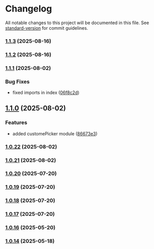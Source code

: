 # Changelog

All notable changes to this project will be documented in this file. See [standard-version](https://github.com/conventional-changelog/standard-version) for commit guidelines.

### [1.1.3](https://github.com/moamfar/react-time-date-picker/compare/v1.1.2...v1.1.3) (2025-08-16)

### [1.1.2](https://github.com/moamfar/react-time-date-picker/compare/v1.1.1...v1.1.2) (2025-08-16)

### [1.1.1](https://github.com/moamfar/react-time-date-picker/compare/v1.1.0...v1.1.1) (2025-08-02)


### Bug Fixes

* fixed imports in index ([06f8c2d](https://github.com/moamfar/react-time-date-picker/commit/06f8c2ddf6c0b16b2fdb83caf38341411304eb31))

## [1.1.0](https://github.com/moamfar/react-time-date-picker/compare/v1.0.22...v1.1.0) (2025-08-02)


### Features

* added customePicker module ([86673e3](https://github.com/moamfar/react-time-date-picker/commit/86673e36d7a9d58d57517dd47e79f534333dab42))

### [1.0.22](https://github.com/moamfar/react-time-date-picker/compare/v1.0.21...v1.0.22) (2025-08-02)

### [1.0.21](https://github.com/moamfar/react-time-date-picker/compare/v1.0.20...v1.0.21) (2025-08-02)

### [1.0.20](https://github.com/moamfar/react-time-date-picker/compare/v1.0.19...v1.0.20) (2025-07-20)

### [1.0.19](https://github.com/moamfar/react-time-date-picker/compare/v1.0.18...v1.0.19) (2025-07-20)

### [1.0.18](https://github.com/moamfar/react-time-date-picker/compare/v1.0.17...v1.0.18) (2025-07-20)

### [1.0.17](https://github.com/moamfar/react-time-date-picker/compare/v1.0.16...v1.0.17) (2025-07-20)

### [1.0.16](https://github.com/moamfar/react-time-date-picker/compare/v1.0.15...v1.0.16) (2025-05-20)

### [1.0.14](https://github.com/moamfar/react-time-date-picker/compare/v1.0.12...v1.0.14) (2025-05-18)
